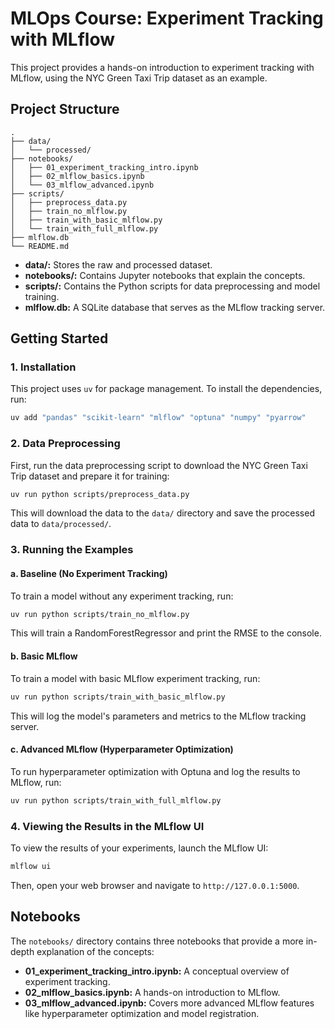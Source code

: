 
# MLOps Course: Experiment Tracking with MLflow

This project provides a hands-on introduction to experiment tracking with MLflow, using the NYC Green Taxi Trip dataset as an example.

## Project Structure

```
.
├── data/
│   └── processed/
├── notebooks/
│   ├── 01_experiment_tracking_intro.ipynb
│   ├── 02_mlflow_basics.ipynb
│   └── 03_mlflow_advanced.ipynb
├── scripts/
│   ├── preprocess_data.py
│   ├── train_no_mlflow.py
│   ├── train_with_basic_mlflow.py
│   └── train_with_full_mlflow.py
├── mlflow.db
└── README.md
```

*   **data/:** Stores the raw and processed dataset.
*   **notebooks/:** Contains Jupyter notebooks that explain the concepts.
*   **scripts/:** Contains the Python scripts for data preprocessing and model training.
*   **mlflow.db:** A SQLite database that serves as the MLflow tracking server.

## Getting Started

### 1. Installation

This project uses `uv` for package management. To install the dependencies, run:

```bash
uv add "pandas" "scikit-learn" "mlflow" "optuna" "numpy" "pyarrow"
```

### 2. Data Preprocessing

First, run the data preprocessing script to download the NYC Green Taxi Trip dataset and prepare it for training:

```bash
uv run python scripts/preprocess_data.py
```

This will download the data to the `data/` directory and save the processed data to `data/processed/`.

### 3. Running the Examples

#### a. Baseline (No Experiment Tracking)

To train a model without any experiment tracking, run:

```bash
uv run python scripts/train_no_mlflow.py
```

This will train a RandomForestRegressor and print the RMSE to the console.

#### b. Basic MLflow

To train a model with basic MLflow experiment tracking, run:

```bash
uv run python scripts/train_with_basic_mlflow.py
```

This will log the model's parameters and metrics to the MLflow tracking server.

#### c. Advanced MLflow (Hyperparameter Optimization)

To run hyperparameter optimization with Optuna and log the results to MLflow, run:

```bash
uv run python scripts/train_with_full_mlflow.py
```

### 4. Viewing the Results in the MLflow UI

To view the results of your experiments, launch the MLflow UI:

```bash
mlflow ui
```

Then, open your web browser and navigate to `http://127.0.0.1:5000`.

## Notebooks

The `notebooks/` directory contains three notebooks that provide a more in-depth explanation of the concepts:

*   **01_experiment_tracking_intro.ipynb:** A conceptual overview of experiment tracking.
*   **02_mlflow_basics.ipynb:** A hands-on introduction to MLflow.
*   **03_mlflow_advanced.ipynb:** Covers more advanced MLflow features like hyperparameter optimization and model registration.
